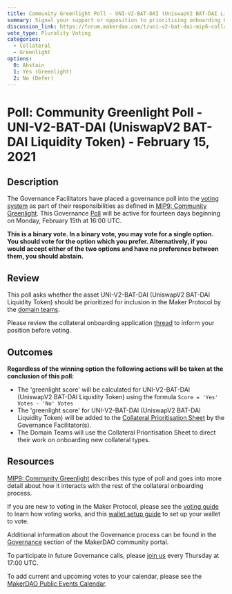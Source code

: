 ```yaml
---
title: Community Greenlight Poll - UNI-V2-BAT-DAI (UniswapV2 BAT-DAI Liquidity Token) - February 15, 2021
summary: Signal your support or opposition to prioritising onboarding UNI-V2-BAT-DAI (UniswapV2 BAT-DAI Liquidity Token).
discussion_link: https://forum.makerdao.com/t/uni-v2-bat-dai-mip6-collateral-onboarding-application/6182
vote_type: Plurality Voting
categories:
  - Collateral
  - Greenlight
options:
  0: Abstain
  1: Yes (Greenlight)
  2: No (Defer)
---
```


# Poll: Community Greenlight Poll - UNI-V2-BAT-DAI (UniswapV2 BAT-DAI Liquidity Token) - February 15, 2021

## Description

The Governance Facilitators have placed a governance poll into the [voting system](https://vote.makerdao.com/polling) as part of their responsibilities as defined in [MIP9: Community Greenlight](https://github.com/makerdao/mips/blob/master/MIP9/mip9.md). This Governance [Poll](https://community-development.makerdao.com/en/learn/governance/on-chain-gov) will be active for fourteen days beginning on Monday, February 15th at 16:00 UTC.

**This is a binary vote. In a binary vote, you may vote for a single option. You should vote for the option which you prefer. Alternatively, if you would accept either of the two options and have no preference between them, you should abstain.**

## Review

This poll asks whether the asset UNI-V2-BAT-DAI (UniswapV2 BAT-DAI Liquidity Token) should be prioritized for inclusion in the Maker Protocol by the [domain teams](https://github.com/makerdao/mips/blob/master/MIP7/mip7.md#mip7c2-the-current-domain-roles-list).

Please review the collateral onboarding application [thread](https://forum.makerdao.com/t/uni-v2-bat-dai-mip6-collateral-onboarding-application/6182) to inform your position before voting.

## Outcomes

**Regardless of the winning option the following actions will be taken at the conclusion of this poll:**

- The 'greenlight score' will be calculated for UNI-V2-BAT-DAI (UniswapV2 BAT-DAI Liquidity Token) using the formula `Score = 'Yes' Votes - 'No' Votes`
- The 'greenlight score' for UNI-V2-BAT-DAI (UniswapV2 BAT-DAI Liquidity Token) will be added to the [Collateral Prioritisation Sheet](https://docs.google.com/spreadsheets/d/1IX9e2fyfz7djtDMKn5gMyGsyFxHoY75GncMbAjnSXrM/edit#gid=0) by the Governance Facilitator(s).
- The Domain Teams will use the Collateral Prioritisation Sheet to direct their work on onboarding new collateral types.

## Resources

[MIP9: Community Greenlight](https://github.com/makerdao/mips/blob/master/MIP9/mip9.md) describes this type of poll and goes into more detail about how it interacts with the rest of the collateral onboarding process.

If you are new to voting in the Maker Protocol, please see the [voting guide](https://community-development.makerdao.com/en/learn/governance/how-voting-works/) to learn how voting works, and this [wallet setup guide](https://community-development.makerdao.com/en/learn/governance/voting-setup/) to set up your wallet to vote.

Additional information about the Governance process can be found in the [Governance](https://community-development.makerdao.com/en/learn/governance) section of the MakerDAO community portal.

To participate in future Governance calls, please [join us](https://github.com/makerdao/community/tree/master/governance/governance-and-risk-meetings) every Thursday at 17:00 UTC.

To add current and upcoming votes to your calendar, please see the [MakerDAO Public Events Calendar](https://calendar.google.com/calendar/embed?src=makerdao.com_3efhm2ghipksegl009ktniomdk%40group.calendar.google.com&ctz=UTC&mode=week&showCalendars=0&showPrint=0).
